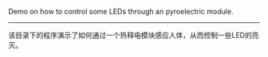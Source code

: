 Demo on how to control some LEDs through an pyroelectric module.

****

该目录下的程序演示了如何通过一个热释电模块感应人体，从而控制一些LED的亮灭。
